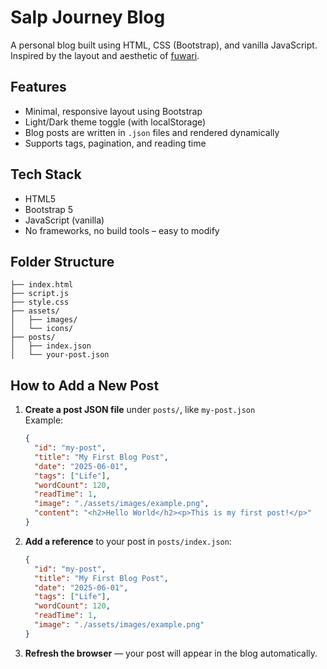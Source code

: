 # Salp Journey Blog

A personal blog built using HTML, CSS (Bootstrap), and vanilla JavaScript.  
Inspired by the layout and aesthetic of [fuwari](https://github.com/saicaca/fuwari).

## Features

- Minimal, responsive layout using Bootstrap
- Light/Dark theme toggle (with localStorage)
- Blog posts are written in `.json` files and rendered dynamically
- Supports tags, pagination, and reading time

## Tech Stack

- HTML5
- Bootstrap 5
- JavaScript (vanilla)
- No frameworks, no build tools – easy to modify

## Folder Structure

```
├── index.html
├── script.js
├── style.css
├── assets/
│   ├── images/
│   └── icons/
├── posts/
│   ├── index.json
│   └── your-post.json
```

## How to Add a New Post

1. **Create a post JSON file** under `posts/`, like `my-post.json`  
   Example:

   ```json
   {
     "id": "my-post",
     "title": "My First Blog Post",
     "date": "2025-06-01",
     "tags": ["Life"],
     "wordCount": 120,
     "readTime": 1,
     "image": "./assets/images/example.png",
     "content": "<h2>Hello World</h2><p>This is my first post!</p>"
   }
   ```

2. **Add a reference** to your post in `posts/index.json`:

   ```json
   {
     "id": "my-post",
     "title": "My First Blog Post",
     "date": "2025-06-01",
     "tags": ["Life"],
     "wordCount": 120,
     "readTime": 1,
     "image": "./assets/images/example.png"
   }
   ```

3. **Refresh the browser** — your post will appear in the blog automatically.

